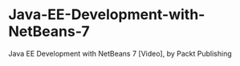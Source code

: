 # Java-EE-Development-with-NetBeans-7
Java EE Development with NetBeans 7 [Video], by Packt Publishing
